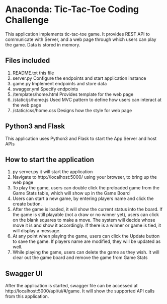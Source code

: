# Anaconda: Tic-Tac-Toe Coding Challenge
This application implements tic-tac-toe game. It provides REST API to communicate with Server, and a web page through which users can play the game. Data is stored in memory.

## Files included

1. README.txt
	this file
2. server.py
	Configure the endpoints and start application instance
3. game.py
	Implement endpoints and store data
4. swagger.yml
	Specify endpoints
5. /templates/home.html
	Provides template for the web page
6. /static/js/home.js
	Used MVC pattern to define how users can interact at the web page
7. /static/css/home.css
	Designs how the style for web page

## Python3 and Flask

This application uses Python3 and Flask to start the App Server and host APIs

## How to start the application

1. py server.py
	it will start the application
2. Navigate to http://localhost:5000/ using your browser, to bring up the web page
3. To play the game, users can double click the preloaded game from the Game Stats table, which will show up in the Game Board
4. Users can start a new game, by entering players name and click the create button. 
5. After the game is loaded, it will show the current status into the board. If the game is still playable (not a draw or no winner yet), users can click on the blank squares to make a move. The system will decide whose move it is and show it accordingly. If there is a winner or game is tied, it will display a message.
6. At any point when playing the game, users can click the Update button to save the game. If players name are modified, they will be updated as well.
7. While playing the game, users can delete the game as they wish. It will clear out the game board and remove the game from Game Stats
	
## Swagger UI

After the application is started, swagger file can be accessed at http://localhost:5000/api/ui/#/game. It will show the supported API calls from this application.
